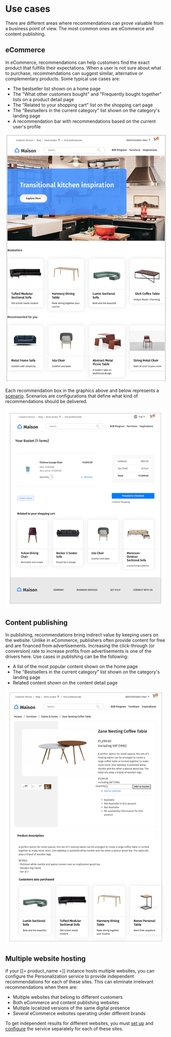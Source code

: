 # Use cases

There are different areas where recommendations can prove valuable from a business point of view. 
The most common ones are eCommerce and content publishing.

## eCommerce

In eCommerce, recommendations can help customers find the exact product that fulfills their expectations. 
When a user is not sure about what to purchase, recommendations can suggest similar, alternative 
or complementary products. 
Some typical use cases are:

- The bestseller list shown on a home page
- The "What other customers bought" and "Frequently bought together" lists on a product detail page 
- The "Related to your shopping cart" list on the shopping cart page
- The "Bestsellers in the current category" list shown on the category's landing page
- A recommendation bar with recommendations based on the current user's profile

![Recommendations on a home page](img/use_case_landing_page.png "Recommendations on a home page")

Each recommendation box in the graphics above and below represents a [scenario](scenarios.md). 
Scenarios are configurations that define what kind of recommendations should be delivered. 

![Related products on a shopping cart page](img/use_case_shopping_basket.png "Related products on a shopping cart page")

## Content publishing

In publishing, recommendations bring indirect value by keeping users on the website. 
Unlike in eCommerce, publishers often provide content for free and are financed from advertisements. 
Increasing the click-through (or conversion) rate to increase profits from advertisements is one of 
the drivers here.
Use cases in publishing can be the following:

- A list of the most popular content shown on the home page
- The "Bestsellers in the current category" list shown on the category's landing page
- Related content shown on the content detail page

![Similar products on a product detail page](img/use_case_detail_page.png "Similar products on a product detail page")

## Multiple website hosting

If your [[= product_name =]] instance hosts multiple websites, you can configure 
the Personalization service to provide independent recommendations for each 
of these sites.
This can eliminate irrelevant recommendations when there are:

- Multiple websites that belong to different customers
- Both eCommerce and content publishing websites
- Multiple localized versions of the same digital presence
- Several eCommerce websites operating under different brands

To get independent results for different websites, you must [set up](enabling_personalization.md) 
and [configure](perso_configuration.md) the service separately for each of these sites.
